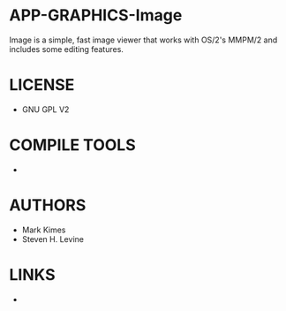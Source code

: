 APP-GRAPHICS-Image
==================

Image is a simple, fast image viewer that works with OS/2's MMPM/2 and  includes some editing features.

LICENSE
===============
* GNU GPL V2

COMPILE TOOLS
===============
* 

AUTHORS
===============
* Mark Kimes
* Steven H. Levine

LINKS
===============
* 
